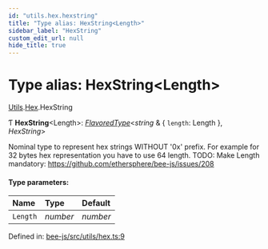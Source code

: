 ```yaml
---
id: "utils.hex.hexstring"
title: "Type alias: HexString<Length>"
sidebar_label: "HexString"
custom_edit_url: null
hide_title: true
---
```


# Type alias: HexString<Length\>

[Utils](../modules/utils.md).[Hex](../modules/utils.hex.md).HexString

Ƭ **HexString**<Length\>: [*FlavoredType*](flavoredtype.md)<*string* & { `length`: Length  }, *HexString*\>

Nominal type to represent hex strings WITHOUT '0x' prefix.
For example for 32 bytes hex representation you have to use 64 length.
TODO: Make Length mandatory: https://github.com/ethersphere/bee-js/issues/208

#### Type parameters:

Name | Type | Default |
:------ | :------ | :------ |
`Length` | *number* | *number* |

Defined in: [bee-js/src/utils/hex.ts:9](https://github.com/ethersphere/bee-js/blob/7260ee1/src/utils/hex.ts#L9)
